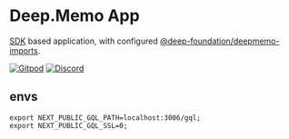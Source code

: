# Deep.Memo App

[SDK](https://github.com/deep-foundation/sdk) based application, with configured [@deep-foundation/deepmemo-imports](https://github.com/deep-foundation/deepmemo-imports).

[![Gitpod](https://img.shields.io/badge/Gitpod-ready--to--code-blue?logo=gitpod)](https://gitpod.io/#https://github.com/deep-foundation/deepmemo-app) 
[![Discord](https://badgen.net/badge/icon/discord?icon=discord&label&color=purple)](https://discord.gg/deep-foundation)

## envs

```
export NEXT_PUBLIC_GQL_PATH=localhost:3006/gql;
export NEXT_PUBLIC_GQL_SSL=0;
```